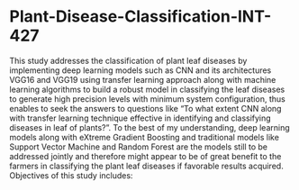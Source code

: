 # Plant-Disease-Classification-INT-427
 This study addresses the classification of plant leaf diseases by implementing deep learning models such as CNN and its architectures VGG16 and VGG19 using transfer learning approach along with machine learning algorithms to build a robust model in classifying the leaf diseases to generate high precision levels with minimum system configuration, thus enables to seek the answers to questions like “To what extent CNN along with transfer learning technique effective in identifying and classifying diseases in leaf of plants?”.
 To the best of my understanding, deep learning models along with eXtreme Gradient Boosting and traditional models like Support Vector Machine and Random Forest are the models still to be addressed jointly and therefore might appear to be of great benefit to the farmers in classifying the plant leaf diseases if favorable results acquired. Objectives of this study includes:
 
 
